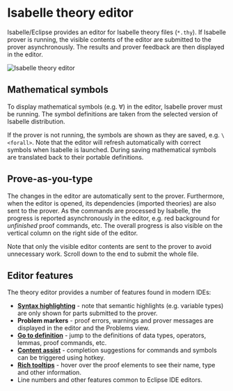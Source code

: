 # Isabelle theory editor

Isabelle/Eclipse provides an editor for Isabelle theory files (`*.thy`). If Isabelle prover is running, the visible contents of the editor are submitted to the prover asynchronously. The results and prover feedback are then displayed in the editor.

![Isabelle theory editor](../images/editor.png)


## Mathematical symbols

To display mathematical symbols (e.g. &forall;) in the editor, Isabelle prover must be running. The symbol definitions are taken from the selected version of Isabelle distribution.

If the prover is not running, the symbols are shown as they are saved, e.g. `\<forall>`. Note that the editor will refresh automatically with correct symbols when Isabelle is launched. During saving mathematical symbols are translated back to their portable definitions.


## Prove-as-you-type

The changes in the editor are automatically sent to the prover. Furthermore, when the editor is opened, its dependencies (imported theories) are also sent to the prover. As the commands are processed by Isabelle, the progress is reported asynchronously in the editor, e.g. red background for _unfinished_ proof commands, etc. The overall progress is also visible on the vertical column on the right side of the editor.

Note that only the visible editor contents are sent to the prover to avoid unnecessary work. Scroll down to the end to submit the whole file.


## Editor features

The theory editor provides a number of features found in modern IDEs:

-   [**Syntax highlighting**](syntax-coloring.html) - note that semantic highlights (e.g. variable types) are only shown for parts submitted to the prover.
-   **Problem markers** - proof errors, warnings and prover messages are displayed in the editor and the Problems view.
-   [**Go to definition**](go-to-definition.html) - jump to the definitions of data types, operators, lemmas, proof commands, etc.
-   [**Content assist**](content-assist.html) - completion suggestions for commands and symbols can be triggered using hotkey.
-   [**Rich tooltips**](tooltips.html) - hover over the proof elements to see their name, type and other information.
-   Line numbers and other features common to Eclipse IDE editors.
